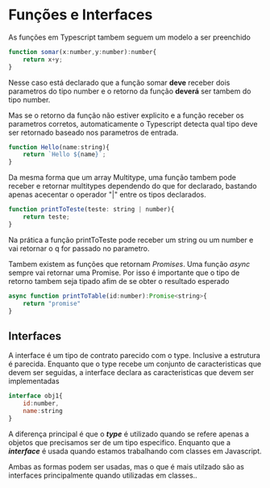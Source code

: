 # Funções e Interfaces

As funções em Typescript tambem seguem um modelo a ser preenchido

```js
function somar(x:number,y:number):number{
    return x+y;
}
```

Nesse caso está declarado que a função somar **deve** receber dois parametros do tipo number e o retorno da função **deverá** ser tambem do tipo number.

Mas se o retorno da função não estiver explicito e a função receber os parametros corretos, automaticamente o Typescript detecta qual tipo deve ser retornado baseado nos parametros de entrada.

```js
function Hello(name:string){
    return `Hello ${name}`;
}
```

Da mesma forma que um array Multitype, uma função tambem pode receber e retornar multitypes dependendo do que for declarado, bastando apenas acecentar o operador "|" entre os tipos declarados.

```js
function printToTeste(teste: string | number){
    return teste;
}
```

Na prática a função printToTeste pode receber um string ou um number e vai retornar o q for passado no parametro.

Tambem existem as funções que retornam *Promises*. Uma função *async* sempre vai retornar uma Promise. Por isso é importante que o tipo de retorno tambem seja tipado afim de se obter o resultado esperado

```js
async function printToTable(id:number):Promise<string>{
    return "promise"
}
```

## Interfaces

A interface é um tipo de contrato parecido com o type. Inclusive a estrutura é parecida. Enquanto que o type recebe um conjunto de caracteristicas que devem ser seguidas, a interface declara as caracteristicas que devem ser implementadas

```js
interface obj1{
    id:number,
    name:string
}
```

A diferença principal é que o ***type*** é utilizado quando se refere apenas a objetos que precisamos ser de um tipo especifico. Enquanto que a ***interface*** é usada quando estamos trabalhando com classes em Javascript.

Ambas as formas podem ser usadas, mas o que é mais utilzado são as interfaces principalmente quando utilizadas em classes..